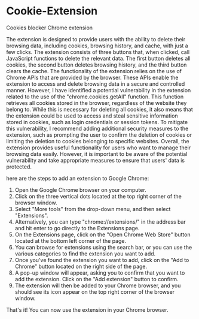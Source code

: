 # Cookie-Extension
Cookies blocker Chrome extension

The extension is designed to provide users with the ability to delete their browsing data, including cookies, browsing history, and cache, with just a few clicks. 
The extension consists of three buttons that, when clicked, call JavaScript functions to delete the relevant data. The first button deletes all cookies, the second button deletes browsing history, and the third button clears the cache.  The functionality of the extension relies on the use of Chrome APIs that are provided by the browser. 
These APIs enable the extension to access and delete browsing data in a secure and controlled manner.  However, I have identified a potential vulnerability in the extension related to the use of the "chrome.cookies.getAll" function. This function retrieves all cookies stored in the browser, regardless of the website they belong to. While this is necessary for deleting all cookies, it also means that the extension could be used to access and steal sensitive information stored in cookies, such as login credentials or session tokens.  To mitigate this vulnerability, I recommend adding additional security measures to the extension, such as prompting the user to confirm the deletion of cookies or limiting the deletion to cookies belonging to specific websites.
  Overall, the extension provides useful functionality for users who want to manage their browsing data easily. However, it is important to be aware of the potential vulnerability and take appropriate measures to ensure that users' data is protected.    

 here are the steps to add an extension to Google Chrome:

1. Open the Google Chrome browser on your computer.
2. Click on the three vertical dots located at the top right corner of the browser window.
3. Select "More tools" from the drop-down menu, and then select "Extensions".
4. Alternatively, you can type "chrome://extensions/" in the address bar and hit enter to go directly to the Extensions page.
5. On the Extensions page, click on the "Open Chrome Web Store" button located at the bottom left corner of the page.
6. You can browse for extensions using the search bar, or you can use the various categories to find the extension you want to add.
7. Once you've found the extension you want to add, click on the "Add to Chrome" button located on the right side of the page.
8. A pop-up window will appear, asking you to confirm that you want to add the extension. Click on the "Add extension" button to confirm.
9. The extension will then be added to your Chrome browser, and you should see its icon appear on the top right corner of the browser window.

That's it! You can now use the extension in your Chrome browser.
